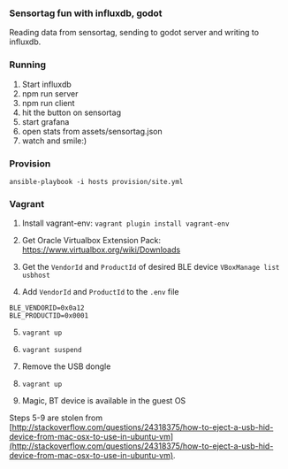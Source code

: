### Sensortag fun with influxdb, godot

Reading data from sensortag, sending to godot server and writing to influxdb.

### Running

1. Start influxdb
2. npm run server
3. npm run client
4. hit the button on sensortag
5. start grafana
6. open stats from assets/sensortag.json
7. watch and smile:)


### Provision

`ansible-playbook -i hosts provision/site.yml`


### Vagrant

1. Install vagrant-env:
`vagrant plugin install vagrant-env`

2. Get Oracle Virtualbox Extension Pack: https://www.virtualbox.org/wiki/Downloads

3. Get the `VendorId` and `ProductId` of desired BLE device
`VBoxManage list usbhost`

4. Add `VendorId` and `ProductId` to the `.env` file
~~~
BLE_VENDORID=0x0a12
BLE_PRODUCTID=0x0001
~~~

5. `vagrant up`

6. `vagrant suspend`

7. Remove the USB dongle

8. `vagrant up`

9. Magic, BT device is available in the guest OS

Steps 5-9 are stolen from [http://stackoverflow.com/questions/24318375/how-to-eject-a-usb-hid-device-from-mac-osx-to-use-in-ubuntu-vm](http://stackoverflow.com/questions/24318375/how-to-eject-a-usb-hid-device-from-mac-osx-to-use-in-ubuntu-vm).
